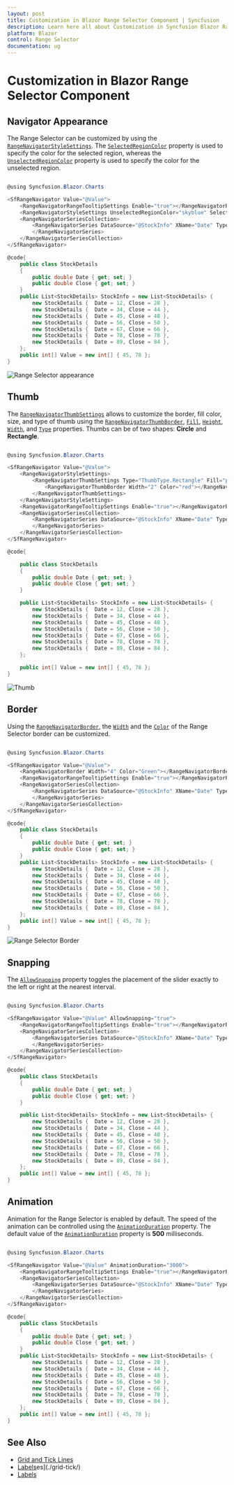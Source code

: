 ```yaml
---
layout: post
title: Customization in Blazor Range Selector Component | Syncfusion
description: Learn here all about Customization in Syncfusion Blazor Range Selector component and more.
platform: Blazor
control: Range Selector
documentation: ug
---
```


# Customization in Blazor Range Selector Component

## Navigator Appearance

The Range Selector can be customized by using the [`RangeNavigatorStyleSettings`](https://help.syncfusion.com/cr/blazor/Syncfusion.Blazor.Charts.RangeNavigatorStyleSettings.html). The [`SelectedRegionColor`](https://help.syncfusion.com/cr/blazor/Syncfusion.Blazor.Charts.RangeNavigatorStyleSettings.html#Syncfusion_Blazor_Charts_RangeNavigatorStyleSettings_SelectedRegionColor) property is used to specify the color for the selected region, whereas the [`UnselectedRegionColor`](https://help.syncfusion.com/cr/blazor/Syncfusion.Blazor.Charts.RangeNavigatorStyleSettings.html#Syncfusion_Blazor_Charts_RangeNavigatorStyleSettings_UnselectedRegionColor) property is used to specify the color for the unselected region.

```csharp

@using Syncfusion.Blazor.Charts

<SfRangeNavigator Value="@Value">
    <RangeNavigatorRangeTooltipSettings Enable="true"></RangeNavigatorRangeTooltipSettings>
    <RangeNavigatorStyleSettings UnselectedRegionColor="skyblue" SelectedRegionColor="pink"></RangeNavigatorStyleSettings>
    <RangeNavigatorSeriesCollection>
        <RangeNavigatorSeries DataSource="@StockInfo" XName="Date" Type="RangeNavigatorType.Area" YName="Close">
        </RangeNavigatorSeries>
    </RangeNavigatorSeriesCollection>
</SfRangeNavigator>

@code{
    public class StockDetails
    {
        public double Date { get; set; }
        public double Close { get; set; }
    }
    public List<StockDetails> StockInfo = new List<StockDetails> {
        new StockDetails {  Date = 12, Close = 28 },
        new StockDetails {  Date = 34, Close = 44 },
        new StockDetails {  Date = 45, Close = 48 },
        new StockDetails {  Date = 56, Close = 50 },
        new StockDetails {  Date = 67, Close = 66 },
        new StockDetails {  Date = 78, Close = 78 },
        new StockDetails {  Date = 89, Close = 84 },
    };
    public int[] Value = new int[] { 45, 78 };
}

```

![Range Selector appearance](images/custom/appearance.png)

## Thumb

The [`RangeNavigatorThumbSettings`](https://help.syncfusion.com/cr/blazor/Syncfusion.Blazor.Charts.RangeNavigatorThumbSettings.html) allows to customize the border, fill color, size, and type of thumb using the [`RangeNavigatorThumbBorder`](https://help.syncfusion.com/cr/blazor/Syncfusion.Blazor.Charts.RangeNavigatorThumbBorder.html), [`Fill`](https://help.syncfusion.com/cr/blazor/Syncfusion.Blazor.Charts.RangeNavigatorThumbSettings.html#Syncfusion_Blazor_Charts_RangeNavigatorThumbSettings_Fill), [`Height`](https://help.syncfusion.com/cr/blazor/Syncfusion.Blazor.Charts.RangeNavigatorThumbSettings.html#Syncfusion_Blazor_Charts_RangeNavigatorThumbSettings_Height), [`Width`](https://help.syncfusion.com/cr/blazor/Syncfusion.Blazor.Charts.RangeNavigatorThumbSettings.html#Syncfusion_Blazor_Charts_RangeNavigatorThumbSettings_Width), and [`Type`](https://help.syncfusion.com/cr/blazor/Syncfusion.Blazor.Charts.RangeNavigatorThumbSettings.html#Syncfusion_Blazor_Charts_RangeNavigatorThumbSettings_Type) properties. Thumbs can be of two shapes: **Circle** and **Rectangle**.

```csharp

@using Syncfusion.Blazor.Charts

<SfRangeNavigator Value="@Value">
    <RangeNavigatorStyleSettings>
        <RangeNavigatorThumbSettings Type="ThumbType.Rectangle" Fill="pink">
            <RangeNavigatorThumbBorder Width="2" Color="red"></RangeNavigatorThumbBorder>
        </RangeNavigatorThumbSettings>
    </RangeNavigatorStyleSettings>
    <RangeNavigatorRangeTooltipSettings Enable="true"></RangeNavigatorRangeTooltipSettings>
    <RangeNavigatorSeriesCollection>
        <RangeNavigatorSeries DataSource="@StockInfo" XName="Date" Type="RangeNavigatorType.Area" YName="Close">
        </RangeNavigatorSeries>
    </RangeNavigatorSeriesCollection>
</SfRangeNavigator>

@code{

    public class StockDetails
    {
        public double Date { get; set; }
        public double Close { get; set; }
    }

    public List<StockDetails> StockInfo = new List<StockDetails> {
        new StockDetails {  Date = 12, Close = 28 },
        new StockDetails {  Date = 34, Close = 44 },
        new StockDetails {  Date = 45, Close = 48 },
        new StockDetails {  Date = 56, Close = 50 },
        new StockDetails {  Date = 67, Close = 66 },
        new StockDetails {  Date = 78, Close = 78 },
        new StockDetails {  Date = 89, Close = 84 },
    };

    public int[] Value = new int[] { 45, 78 };
}

```

![Thumb](images/custom/thumb.png)

## Border

Using the [`RangeNavigatorBorder`](https://help.syncfusion.com/cr/blazor/Syncfusion.Blazor.Charts.RangeNavigatorBorder.html), the [`Width`](https://help.syncfusion.com/cr/blazor/Syncfusion.Blazor.Charts.RangeNavigatorBorder.html#Syncfusion_Blazor_Charts_RangeNavigatorBorder_Widthhttps://help.syncfusion.com/cr/blazor/Syncfusion.Blazor.Charts.ChartCommonBorder.html#Syncfusion_Blazor_Charts_ChartCommonBorder_Width) and the [`Color`](https://help.syncfusion.com/cr/blazor/Syncfusion.Blazor.Charts.ChartCommonBorder.html#Syncfusion_Blazor_Charts_ChartCommonBorder_Color) of the Range Selector border can be customized.

```csharp

@using Syncfusion.Blazor.Charts

<SfRangeNavigator Value="@Value">
    <RangeNavigatorBorder Width="4" Color="Green"></RangeNavigatorBorder>
    <RangeNavigatorRangeTooltipSettings Enable="true"></RangeNavigatorRangeTooltipSettings>
    <RangeNavigatorSeriesCollection>
        <RangeNavigatorSeries DataSource="@StockInfo" XName="Date" Type="RangeNavigatorType.Area" YName="Close">
        </RangeNavigatorSeries>
    </RangeNavigatorSeriesCollection>
</SfRangeNavigator>

@code{
    public class StockDetails
    {
        public double Date { get; set; }
        public double Close { get; set; }
    }
    public List<StockDetails> StockInfo = new List<StockDetails> {
        new StockDetails {  Date = 12, Close = 28 },
        new StockDetails {  Date = 34, Close = 44 },
        new StockDetails {  Date = 45, Close = 48 },
        new StockDetails {  Date = 56, Close = 50 },
        new StockDetails {  Date = 67, Close = 66 },
        new StockDetails {  Date = 78, Close = 78 },
        new StockDetails {  Date = 89, Close = 84 },
    };
    public int[] Value = new int[] { 45, 78 };
}

```

![Range Selector Border](images/custom/border.png)

## Snapping

The [`AllowSnapping`](https://help.syncfusion.com/cr/blazor/Syncfusion.Blazor.Charts.RangeNavigatorModel.html#Syncfusion_Blazor_Charts_RangeNavigatorModel_AllowSnapping) property toggles the placement of the slider exactly to the left or right at the nearest interval.

```csharp

@using Syncfusion.Blazor.Charts

<SfRangeNavigator Value="@Value" AllowSnapping="true">
    <RangeNavigatorRangeTooltipSettings Enable="true"></RangeNavigatorRangeTooltipSettings>
    <RangeNavigatorSeriesCollection>
        <RangeNavigatorSeries DataSource="@StockInfo" XName="Date" Type="RangeNavigatorType.Area" YName="Close">
        </RangeNavigatorSeries>
    </RangeNavigatorSeriesCollection>
</SfRangeNavigator>

@code{
    public class StockDetails
    {
        public double Date { get; set; }
        public double Close { get; set; }
    }

    public List<StockDetails> StockInfo = new List<StockDetails> {
        new StockDetails {  Date = 12, Close = 28 },
        new StockDetails {  Date = 34, Close = 44 },
        new StockDetails {  Date = 45, Close = 48 },
        new StockDetails {  Date = 56, Close = 50 },
        new StockDetails {  Date = 67, Close = 66 },
        new StockDetails {  Date = 78, Close = 78 },
        new StockDetails {  Date = 89, Close = 84 },
    };
    public int[] Value = new int[] { 45, 78 };
}

```

## Animation

Animation for the Range Selector is enabled by default. The speed of the animation can be controlled using the [`AnimationDuration`](https://help.syncfusion.com/cr/blazor/Syncfusion.Blazor.Charts.SfRangeNavigator.html#Syncfusion_Blazor_Charts_SfRangeNavigator_AnimationDuration) property. The default value of the [`AnimationDuration`](https://help.syncfusion.com/cr/blazor/Syncfusion.Blazor.Charts.SfRangeNavigator.html#Syncfusion_Blazor_Charts_SfRangeNavigator_AnimationDuration) property is **500** milliseconds.

```csharp

@using Syncfusion.Blazor.Charts

<SfRangeNavigator Value="@Value" AnimationDuration="3000">
    <RangeNavigatorRangeTooltipSettings Enable="true"></RangeNavigatorRangeTooltipSettings>
    <RangeNavigatorSeriesCollection>
        <RangeNavigatorSeries DataSource="@StockInfo" XName="Date" Type="RangeNavigatorType.Area" YName="Close">
        </RangeNavigatorSeries>
    </RangeNavigatorSeriesCollection>
</SfRangeNavigator>

@code{
    public class StockDetails
    {
        public double Date { get; set; }
        public double Close { get; set; }
    }
    public List<StockDetails> StockInfo = new List<StockDetails> {
        new StockDetails {  Date = 12, Close = 28 },
        new StockDetails {  Date = 34, Close = 44 },
        new StockDetails {  Date = 45, Close = 48 },
        new StockDetails {  Date = 56, Close = 50 },
        new StockDetails {  Date = 67, Close = 66 },
        new StockDetails {  Date = 78, Close = 78 },
        new StockDetails {  Date = 89, Close = 84 },
    };
    public int[] Value = new int[] { 45, 78 };
}

```

## See Also

* [Grid and Tick Lines](./grid-tick/)
* [Labels](./labels/)es](./grid-tick/)
* [Labels](./labels/)
